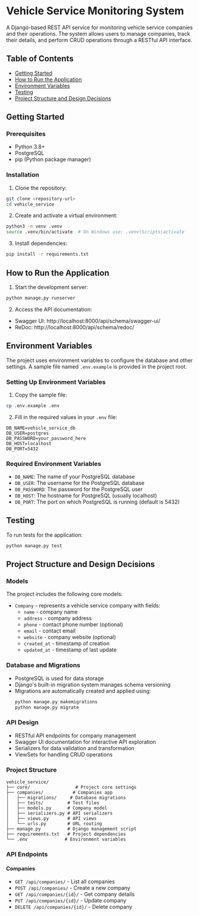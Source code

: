 # Vehicle Service Monitoring System

A Django-based REST API service for monitoring vehicle service companies and their operations. The system allows users to manage companies, track their details, and perform CRUD operations through a RESTful API interface.

## Table of Contents

- [Getting Started](#getting-started)
- [How to Run the Application](#how-to-run-the-application)
- [Environment Variables](#environment-variables)
- [Testing](#testing)
- [Project Structure and Design Decisions](#project-structure-and-design-decisions)

## Getting Started

### Prerequisites

- Python 3.8+
- PostgreSQL
- pip (Python package manager)

### Installation

1. Clone the repository:

```bash
git clone <repository-url>
cd vehicle_service
```

2. Create and activate a virtual environment:

```bash
python3 -m venv .venv
source .venv/bin/activate  # On Windows use: .venv\Scripts\activate
```

3. Install dependencies:

```bash
pip install -r requirements.txt
```

## How to Run the Application

1. Start the development server:

```bash
python manage.py runserver
```

2. Access the API documentation:

- Swagger UI: http://localhost:8000/api/schema/swagger-ui/
- ReDoc: http://localhost:8000/api/schema/redoc/

## Environment Variables

The project uses environment variables to configure the database and other settings. A sample file named `.env.example` is provided in the project root.

### Setting Up Environment Variables

1. Copy the sample file:

```bash
cp .env.example .env
```

2. Fill in the required values in your `.env` file:

```env
DB_NAME=vehicle_service_db
DB_USER=postgres
DB_PASSWORD=your_password_here
DB_HOST=localhost
DB_PORT=5432
```

### Required Environment Variables

- `DB_NAME`: The name of your PostgreSQL database
- `DB_USER`: The username for the PostgreSQL database
- `DB_PASSWORD`: The password for the PostgreSQL user
- `DB_HOST`: The hostname for PostgreSQL (usually localhost)
- `DB_PORT`: The port on which PostgreSQL is running (default is 5432)

## Testing

To run tests for the application:

```bash
python manage.py test
```

## Project Structure and Design Decisions

### Models

The project includes the following core models:

- `Company` - represents a vehicle service company with fields:
  - `name` - company name
  - `address` - company address
  - `phone` - contact phone number (optional)
  - `email` - contact email
  - `website` - company website (optional)
  - `created_at` - timestamp of creation
  - `updated_at` - timestamp of last update

### Database and Migrations

- PostgreSQL is used for data storage
- Django's built-in migration system manages schema versioning
- Migrations are automatically created and applied using:
  ```bash
  python manage.py makemigrations
  python manage.py migrate
  ```

### API Design

- RESTful API endpoints for company management
- Swagger UI documentation for interactive API exploration
- Serializers for data validation and transformation
- ViewSets for handling CRUD operations

### Project Structure

```
vehicle_service/
├── core/                 # Project core settings
├── companies/           # Companies app
│   ├── migrations/     # Database migrations
│   ├── tests/         # Test files
│   ├── models.py      # Company model
│   ├── serializers.py # API serializers
│   ├── views.py       # API views
│   └── urls.py        # URL routing
├── manage.py          # Django management script
├── requirements.txt   # Project dependencies
└── .env              # Environment variables
```

### API Endpoints

#### Companies

- `GET /api/companies/` - List all companies
- `POST /api/companies/` - Create a new company
- `GET /api/companies/{id}/` - Get company details
- `PUT /api/companies/{id}/` - Update company
- `DELETE /api/companies/{id}/` - Delete company

